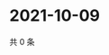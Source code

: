 # 2021-10-09

共 0 条

<!-- BEGIN WEIBO -->
<!-- 最后更新时间 Sat Oct 09 2021 13:11:49 GMT+0800 (China Standard Time) -->

<!-- END WEIBO -->
